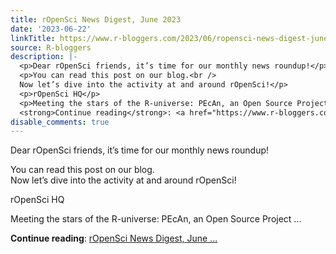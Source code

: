 ```yaml
---
title: rOpenSci News Digest, June 2023
date: '2023-06-22'
linkTitle: https://www.r-bloggers.com/2023/06/ropensci-news-digest-june-2023/
source: R-bloggers
description: |-
  <p>Dear rOpenSci friends, it’s time for our monthly news roundup!</p>
  <p>You can read this post on our blog.<br />
  Now let’s dive into the activity at and around rOpenSci!</p>
  <p>rOpenSci HQ</p>
  <p>Meeting the stars of the R-universe: PEcAn, an Open Source Project ...</p>
  <strong>Continue reading</strong>: <a href="https://www.r-bloggers.com/2023/06/ropensci-news-digest-june-2023/">rOpenSci News Digest, June ...
disable_comments: true
---
```

<p>Dear rOpenSci friends, it’s time for our monthly news roundup!</p>
<p>You can read this post on our blog.<br />
Now let’s dive into the activity at and around rOpenSci!</p>
<p>rOpenSci HQ</p>
<p>Meeting the stars of the R-universe: PEcAn, an Open Source Project ...</p>
<strong>Continue reading</strong>: <a href="https://www.r-bloggers.com/2023/06/ropensci-news-digest-june-2023/">rOpenSci News Digest, June ...